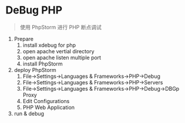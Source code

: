 # DeBug PHP

> 使用 PhpStorm 进行 PHP 断点调试

1. Prepare
   1. install xdebug for php
   2. open apache vertial directory
   3. open apache listen multiple port
   4. install PhpStorm
2. deploy PhpStorm
   1. File->Settings->Languages & Frameworks->PHP->Debug
   2. File->Settings->Languages & Frameworks->PHP->Servers
   3. File->Settings->Languages & Frameworks->PHP->Debug->DBGp Proxy
   4. Edit Configurations
   5. PHP Web Application
3. run & debug
